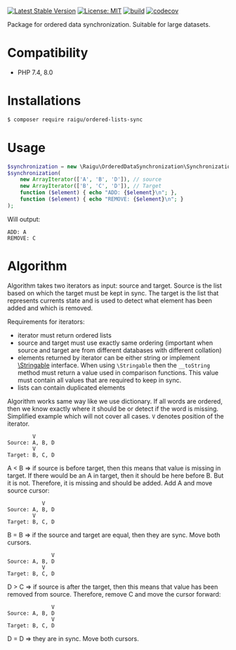 [![Latest Stable Version](https://poser.pugx.org/raigu/ordered-lists-sync/v/stable)](https://packagist.org/packages/raigu/ordered-data-sync)
[![License: MIT](https://img.shields.io/badge/License-MIT-blue.svg)](LICENSE)
[![build](https://github.com/raigu/ordered-lists-sync/workflows/build/badge.svg)](https://github.com/raigu/ordered-data-sync/actions)
[![codecov](https://codecov.io/gh/raigu/ordered-lists-sync/branch/main/graph/badge.svg?token=43B0X95CZ3)](https://codecov.io/gh/raigu/ordered-data-sync)

Package for ordered data synchronization. Suitable for large datasets.


# Compatibility 

* PHP 7.4, 8.0

# Installations

```bash
$ composer require raigu/ordered-lists-sync
```

# Usage

```php
$synchronization = new \Raigu\OrderedDataSynchronization\Synchronization();
$synchronization(
    new ArrayIterator(['A', 'B', 'D']), // source
    new ArrayIterator(['B', 'C', 'D']), // Target
    function ($element) { echo "ADD: {$element}\n"; },
    function ($element) { echo "REMOVE: {$element}\n"; }
);
```

Will output:

```
ADD: A
REMOVE: C
```

# Algorithm

Algorithm takes two iterators as input: source and target.
Source is the list based on which the target must be kept in sync.
The target is the list that represents currents state and is used to detect what element
has been added and which is removed.

Requirements for iterators:

* iterator must return ordered lists
* source and target must use exactly same ordering (important when source and target are from different databases with different collation)
* elements returned by iterator can be either string or implement [\Stringable](https://www.php.net/Stringable) interface.
  When using `\Stringable` then the `__toString` method must return a value used in comparison functions. This value
  must contain all values that are required to keep in sync.
* lists can contain duplicated elements

Algorithm works same way like we use dictionary. If all words are ordered, then we know exactly where it should be
or detect if the word is missing. Simplified example which will not cover all cases. `V` denotes position of the iterator.

```text
        V
Source: A, B, D
        V
Target: B, C, D
```

A < B => if source is before target, then this means that value is missing in target. If there would be an A in target,
then it should be here before B. But it is not. Therefore, it is missing and should be added. Add A and move source cursor:

```text
           V
Source: A, B, D
        V
Target: B, C, D
```

B = B => if the source and target are equal, then they are sync. Move both cursors.

```text
              V
Source: A, B, D
           V
Target: B, C, D
```

D > C => if source is after the target, then this means that value has been removed from source. Therefore, remove C and
move the cursor forward:

```text
              V
Source: A, B, D
              V
Target: B, C, D
```

D = D => they are in sync. Move both cursors. 

